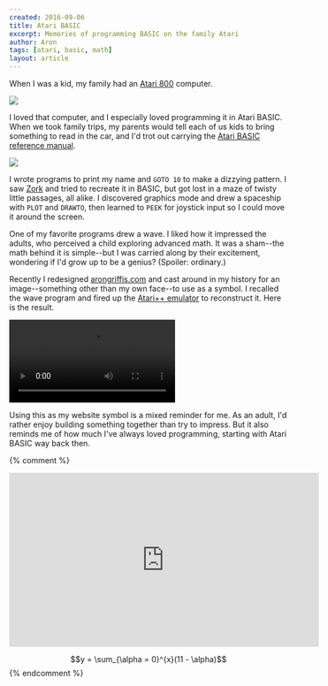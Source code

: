 ```yaml
---
created: 2016-09-06
title: Atari BASIC
excerpt: Memories of programming BASIC on the family Atari
author: Aron
tags: [atari, basic, math]
layout: article
---
```


When I was a kid, my family had an
[Atari 800](https://en.wikipedia.org/wiki/Atari_8-bit_family) computer.

<div class="post-image">
    <a title="Image by Bilby [CC BY 3.0], via Wikimedia Commons" href="https://commons.wikimedia.org/wiki/File%3AAtari_800.jpg">
        <img sizes="(min-width: 36em) 28em, 100vw"
             srcset="/img/1440/atari-800.jpg 1440w,
                     /img/1080/atari-800.jpg 1080w,
                     /img/1150/atari-800.jpg 1150w,
                     /img/720/atari-800.jpg 720w,
                     /img/575/atari-800.jpg 575w"
             src="/img/575/atari-800.jpg">
    </a>
</div>

I loved that computer, and I especially loved programming it in Atari BASIC.
When we took family trips, my parents would tell each of us kids to bring
something to read in the car, and I'd trot out carrying the [Atari BASIC
reference manual](https://archive.org/stream/atari-basic-reference-manual/ataribasicreferencemanual#page/n0/mode/2up).

<div class="post-image">
    <a title="Image by Vintage Computing and Gaming, used by permission" href="http://www.vintagecomputing.com/index.php/archives/815/retro-scan-of-the-week-father-and-son-at-the-atari">
        <img sizes="(min-width: 36em) 28em, 100vw"
             srcset="/img/1440/atari-800-basic-manual.jpg 1440w,
                     /img/1080/atari-800-basic-manual.jpg 1080w,
                     /img/1150/atari-800-basic-manual.jpg 1150w,
                     /img/720/atari-800-basic-manual.jpg 720w,
                     /img/575/atari-800-basic-manual.jpg 575w"
             src="/img/575/atari-800-basic-manual.jpg">
    </a>
</div>

I wrote programs to print my name and `GOTO 10` to make a dizzying pattern. I
saw [Zork](https://en.wikipedia.org/wiki/Zork) and tried to recreate it in
BASIC, but got lost in a maze of twisty little passages, all alike. I discovered
graphics mode and drew a spaceship with `PLOT` and `DRAWTO`, then learned to
`PEEK` for joystick input so I could move it around the screen.

One of my favorite programs drew a wave. I liked how it impressed the adults,
who perceived a child exploring advanced math. It was a sham--the math behind it
is simple--but I was carried along by their excitement, wondering if I'd grow up
to be a genius? (Spoiler: ordinary.)

Recently I redesigned [arongriffis.com](https://arongriffis.com) and cast around
in my history for an image--something other than my own face--to use as a
symbol. I recalled the wave program and fired up
the [Atari++ emulator](http://www.xl-project.com/) to reconstruct it. Here is
the result.

<div class="post-image">
    <video src="/img/logo/wave.ogv" autoplay controls loop></video>
</div>

Using this as my website symbol is a mixed reminder for me. As an adult, I'd
rather enjoy building something together than try to impress. But it also
reminds me of how much I've always loved programming, starting with Atari BASIC
way back then.

{% comment %}
<iframe width="560" height="315" src="https://www.youtube.com/embed/p4jNYkLAMLE" frameborder="0" allowfullscreen></iframe>

$$y = \sum_{\alpha = 0}^{x}(11 - \alpha)$$
{% endcomment %}
